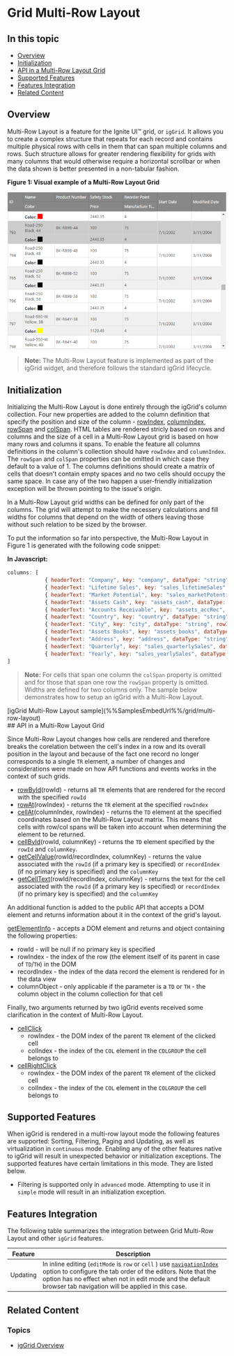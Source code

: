 ﻿<!--
|metadata|
{
    "fileName": "iggrid-multirowlayout",
    "controlName": "igGrid",
    "tags": ["Getting Started","Grids","Multi-Row Layout"]
}
|metadata|
-->

# Grid Multi-Row Layout

## In this topic

- [Overview](#overview)
- [Initialization](#initialization)
- [API in a Multi-Row Layout Grid](#api)
- [Supported Features](#features)
- [Features Integration](#features-integration)
- [Related Content](#related-content)

## <a id="overview"></a> Overview

Multi-Row Layout is a feature for the Ignite UI™ grid, or `igGrid`. It allows you to create a complex structure that repeats for each record and contains multiple physical rows with cells in them that can span multiple columns and rows. Such structure allows for greater rendering flexibility for grids with many columns that would otherwise require a horizontal scrollbar or when the data shown is better presented in a non-tabular fashion.

**Figure 1: Visual example of a Multi-Row Layout Grid**

![](images/igGrid_MultiRowLayout_01.png)

> **Note:** The Multi-Row Layout feature is implemented as part of the igGrid widget, and therefore follows the standard igGrid lifecycle.

## <a id="initialization"></a> Initialization

Initializing the Multi-Row Layout is done entirely through the igGrid's column collection. Four new properties are added to the column definition that specify the position and size of the column - [rowIndex](%%jQueryApiUrl%%/ui.igGrid#options:columns.rowIndex), [columnIndex](%%jQueryApiUrl%%/ui.igGrid#options:columns.columnIndex), [rowSpan](%%jQueryApiUrl%%/ui.igGrid#options:columns.rowSpan) and [colSpan](%%jQueryApiUrl%%/ui.igGrid#options:columns.colSpan). HTML tables are rendered stricly based on rows and columns and the size of a cell in a Multi-Row Layout grid is based on how many rows and columns it spans. To enable the feature all columns definitions in the column's collection should have `rowIndex` and `columnIndex`. The `rowSpan` and `colSpan` properties can be omitted in which case they default to a value of 1. The columns definitions should create a matrix of cells that doesn't contain empty spaces and no two cells should occupy the same space. In case any of the two happen a user-friendly initialization exception will be thrown pointing to the issue's origin.

In a Multi-Row Layout grid widths can be defined for only part of the columns. The grid will attempt to make the necessery calculations and fill widths for columns that depend on the width of others leaving those without such relation to be sized by the browser.

To put the information so far into perspective, the Multi-Row Layout in Figure 1 is generated with the following code snippet: 

**In Javascript:**

```js
columns: [
			{ headerText: "Company", key: "company", dataType: "string", rowIndex: 0, columnIndex: 0, colSpan: 2 },
			{ headerText: "Lifetime Sales", key: "sales_lifetimeSales", dataType: "number", rowIndex: 0, columnIndex: 2, colSpan: 2, rowSpan: 2 },
			{ headerText: "Market Potential", key: "sales_marketPotential", dataType: "number", rowIndex: 0, columnIndex: 4, rowSpan: 3, width: "10%" },
			{ headerText: "Assets Cash", key: "assets_cash", dataType: "number", rowIndex: 0, columnIndex: 5, width: "10%" },
			{ headerText: "Accounts Receivable", key: "assets_accRec", dataType: "number", rowIndex: 0, columnIndex: 6, width: "20%" },
			{ headerText: "Country", key: "country", dataType: "string", rowIndex: 1, columnIndex: 0, width: "10%" },
			{ headerText: "City", key: "city", dataType: "string", rowIndex: 1, columnIndex: 1, width: "10%" },
			{ headerText: "Assets Books", key: "assets_books", dataType: "number", rowIndex: 1, columnIndex: 5, colSpan: 2, rowSpan: 2 },
			{ headerText: "Address", key: "address", dataType: "string", rowIndex: 2, columnIndex: 0, colSpan: 2 },
			{ headerText: "Quarterly", key: "sales_quarterlySales", dataType: "number", rowIndex: 2, columnIndex: 2, width: "10%" },
			{ headerText: "Yearly", key: "sales_yearlySales", dataType: "number", rowIndex: 2, columnIndex: 3, width: "10%" }
]
```

> **Note:** For cells that span one column the `colSpan` property is omitted and for those that span one row the `rowSpan` property is omitted. Widths are defined for two columns only.
The sample below demonstrates how to setup an igGrid with a Multi-Row Layout.
<div class="embed-sample">
   [igGrid Multi-Row Layout sample](%%SamplesEmbedUrl%%/grid/multi-row-layout)
</div>
## <a id="api"></a> API in a Multi-Row Layout Grid

Since Multi-Row Layout changes how cells are rendered and therefore breaks the corelation between the cell's index in a row and its overall position in the layout and because of the fact one record no longer corresponds to a single `TR` element, a number of changes and considerations were made on how API functions and events works in the context of such grids.

* [rowById](%%jQueryApiUrl%%/ui.igGrid#methods:rowById)(rowId) - returns all `TR` elements that are rendered for the record with the specified `rowId`
* [rowAt](%%jQueryApiUrl%%/ui.igGrid#methods:rowAt)(rowIndex) - returns the `TR` element at the specified `rowIndex`
* [cellAt](%%jQueryApiUrl%%/ui.igGrid#methods:cellAt)(columnIndex, rowIndex) - returns the `TD` element at the specified coordinates based on the Multi-Row Layout matrix. This means that cells with row/col spans will be taken into account when determining the element to be returned.
* [cellById](%%jQueryApiUrl%%/ui.igGrid#methods:cellById)(rowId, columnKey) - returns the `TD` element specified by the `rowId` and `columnKey`.
* [getCellValue](%%jQueryApiUrl%%/ui.igGrid#methods:getCellValue)(rowId/recordIndex, columnKey) - returns the value associated with the `rowId` (if a primary key is specified) or `recordIndex` (if no primary key is specified) and the `columnKey`
* [getCellText](%%jQueryApiUrl%%/ui.igGrid#methods:getCellText)(rowId/recordIndex, columnKey) - returns the text for the cell associated with the `rowId` (if a primary key is specified) or `recordIndex` (if no primary key is specified) and the `columnKey`

An additional function is added to the public API that accepts a DOM element and returns information about it in the context of the grid's layout.

[getElementInfo](%%jQueryApiUrl%%/ui.iggrid#methods:getElementInfo) - accepts a DOM element and returns and object containing the following properties:

* rowId - will be null if no primary key is specified
* rowIndex - the index of the row (the element itself of its parent in case of `TD`/`TH`) in the DOM 
* recordIndex - the index of the data record the element is rendered for in the data view
* columnObject - only applicable if the parameter is a `TD` or `TH` - the column object in the column collection for that cell

Finally, two arguments returned by two igGrid events received some clarification in the context of Multi-Row Layout.

* [cellClick](%%jQueryApiUrl%%/ui.igGrid#events:cellClick)
    * rowIndex - the DOM index of the parent `TR` element of the clicked cell
    * colIndex - the index of the `COL` element in the `COLGROUP` the cell belongs to
* [cellRightClick](%%jQueryApiUrl%%/ui.igGrid#events:cellRightClick)
    * rowIndex - the DOM index of the parent `TR` element of the clicked cell
    * colIndex - the index of the `COL` element in the `COLGROUP` the cell belongs to

## <a id="features"></a> Supported Features

When igGrid is rendered in a multi-row layout mode the following features are supported: Sorting, Filtering, Paging and Updating, as well as virtualization in `continuous` mode. Enabling any of the other features native to igGrid will result in unexpected behavior or initialization exceptions. The supported features have certain limitations in this mode. They are listed below.

* Filtering is supported only in `advanced` mode. Attempting to use it in `simple` mode will result in an initialization exception.

## <a id="features-integration"></a> Features Integration

The following table summarizes the integration between Grid Multi-Row Layout and other `igGrid` features.

Feature | Description
-------|-------------
Updating | In inline editing (`editMode` is `row` or `cell` ) use [`navigationIndex`](%%jQueryApiUrl%%/ui.iggrid#options:columns.navigationIndex) option to configure the tab order of the editors. Note that the option has no effect when not in edit mode and the default browser tab navigation will be applied in this case. 

## <a id="related-content"></a> Related Content

### <a id="topics"></a> Topics

-   [igGrid Overview](igGrid-Overview.html)
